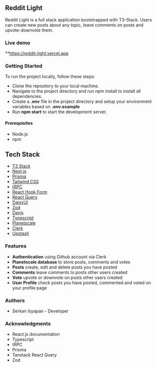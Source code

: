 ## Reddit Light

Reddit Light is a full stack application bootstrapped with T3-Stack. Users can create new posts about any topic, leave comments on posts and upvote-downvote them.

### Live demo

\*\*https://reddit-light.vercel.app

### Getting Started

To run the project locally, follow these steps:

- Clone the repository to your local machine.
- Navigate to the project directory and run npm install to install all dependencies.
- Create a **.env** file in the project directory and setup your environment variables based on **.env.example**
- Run **npm start** to start the development server.

#### Prerequisites

- Node.js
- npm

## Tech Stack

- [T3 Stack](https://create.t3.gg/)
- [Next.js](https://nextjs.org)
- [Prisma](https://prisma.io)
- [Tailwind CSS](https://tailwindcss.com)
- [tRPC](https://trpc.io)
- [React Hook Form](https://react-hook-form.com/)
- [React Query](https://tanstack.com/query/latest)
- [DaisyUI](https://daisyui.com/)
- [Zod](https://zod.dev/)
- [Dayjs](https://day.js.org/)
- [Typescript](https://www.typescriptlang.org/)
- [Planetscale](https://planetscale.com/)
- [Clerk](https://clerk.com/)
- [Upstash](https://upstash.com/)

### Features

- **Authentication** using Github account via Clerk
- **Planetscale database** to store posts, comments and votes
- **Posts** create, edit and delete posts you have posted
- **Comments** leave comments to posts other users created
- **Vote** upvote or downvote on posts other users created
- **User Profile** check posts you have posted, commented and voted on your profile page

### Authors

- Serkan Isyapan - Developer

### Acknowledgments

- React.js documentation
- Typescript
- tRPC
- Prisma
- Tanstack React Query
- Zod
